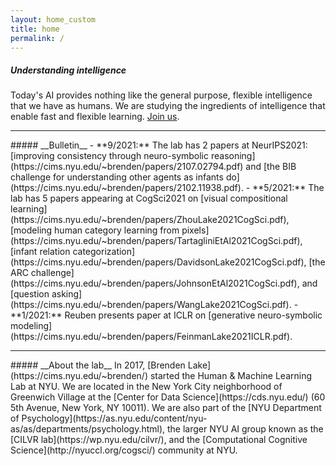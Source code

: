 ```yaml
---
layout: home_custom
title: home
permalink: /
---
```


##### __Understanding intelligence__
Today's AI provides nothing like the general purpose, flexible intelligence that we have as humans. We are studying the ingredients of intelligence that enable fast and flexible learning. [Join us](/apply/).

<hr class='invis'>
##### __Bulletin__
- **9/2021:** The lab has 2 papers at NeurIPS2021: [improving consistency through neuro-symbolic reasoning](https://cims.nyu.edu/~brenden/papers/2107.02794.pdf) and [the BIB challenge for understanding other agents as infants do](https://cims.nyu.edu/~brenden/papers/2102.11938.pdf).
- **5/2021:** The lab has 5 papers appearing at CogSci2021 on [visual compositional learning](https://cims.nyu.edu/~brenden/papers/ZhouLake2021CogSci.pdf), [modeling human category learning from pixels](https://cims.nyu.edu/~brenden/papers/TartagliniEtAl2021CogSci.pdf), [infant relation categorization](https://cims.nyu.edu/~brenden/papers/DavidsonLake2021CogSci.pdf), [the ARC challenge](https://cims.nyu.edu/~brenden/papers/JohnsonEtAl2021CogSci.pdf), and [question asking](https://cims.nyu.edu/~brenden/papers/WangLake2021CogSci.pdf).
- **1/2021:** Reuben presents paper at ICLR on [generative neuro-symbolic modeling](https://cims.nyu.edu/~brenden/papers/FeinmanLake2021ICLR.pdf).


<hr class='invis'>
##### __About the lab__
In 2017, [Brenden Lake](https://cims.nyu.edu/~brenden/) started the Human & Machine Learning Lab at NYU. We are located in the New York City neighborhood of Greenwich Village at the [Center for Data Science](https://cds.nyu.edu/) (60 5th Avenue, New York, NY 10011). We are also part of the [NYU Department of Psychology](https://as.nyu.edu/content/nyu-as/as/departments/psychology.html), the larger NYU AI group known as the [CILVR lab](https://wp.nyu.edu/cilvr/), and the [Computational Cognitive Science](http://nyuccl.org/cogsci/) community at NYU.